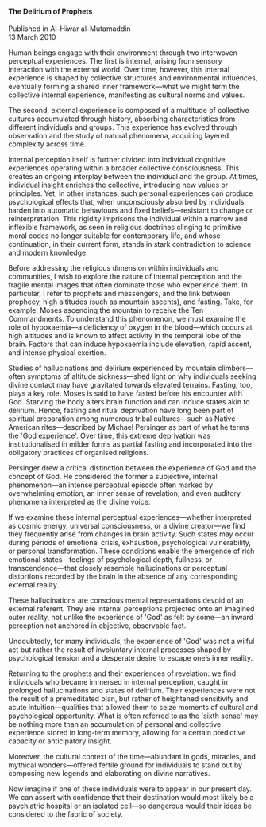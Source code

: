 <h4>The Delirium of Prophets</h4>


Published in Al-Hiwar al-Mutamaddin
<br>
13 March 2010


Human beings engage with their environment through two interwoven perceptual experiences. The first is internal, arising from sensory interaction with the external world. Over time, however, this internal experience is shaped by collective structures and environmental influences, eventually forming a shared inner framework—what we might term the collective internal experience, manifesting as cultural norms and values.

The second, external experience is composed of a multitude of collective cultures accumulated through history, absorbing characteristics from different individuals and groups. This experience has evolved through observation and the study of natural phenomena, acquiring layered complexity across time.

Internal perception itself is further divided into individual cognitive experiences operating within a broader collective consciousness. This creates an ongoing interplay between the individual and the group. At times, individual insight enriches the collective, introducing new values or principles. Yet, in other instances, such personal experiences can produce psychological effects that, when unconsciously absorbed by individuals, harden into automatic behaviours and fixed beliefs—resistant to change or reinterpretation. This rigidity imprisons the individual within a narrow and inflexible framework, as seen in religious doctrines clinging to primitive moral codes no longer suitable for contemporary life, and whose continuation, in their current form, stands in stark contradiction to science and modern knowledge.

Before addressing the religious dimension within individuals and communities, I wish to explore the nature of internal perception and the fragile mental images that often dominate those who experience them. In particular, I refer to prophets and messengers, and the link between prophecy, high altitudes (such as mountain ascents), and fasting. Take, for example, Moses ascending the mountain to receive the Ten Commandments. To understand this phenomenon, we must examine the role of hypoxaemia—a deficiency of oxygen in the blood—which occurs at high altitudes and is known to affect activity in the temporal lobe of the brain. Factors that can induce hypoxaemia include elevation, rapid ascent, and intense physical exertion.

Studies of hallucinations and delirium experienced by mountain climbers—often symptoms of altitude sickness—shed light on why individuals seeking divine contact may have gravitated towards elevated terrains. Fasting, too, plays a key role. Moses is said to have fasted before his encounter with God. Starving the body alters brain function and can induce states akin to delirium. Hence, fasting and ritual deprivation have long been part of spiritual preparation among numerous tribal cultures—such as Native American rites—described by Michael Persinger as part of what he terms the 'God experience'. Over time, this extreme deprivation was institutionalised in milder forms as partial fasting and incorporated into the obligatory practices of organised religions.

Persinger drew a critical distinction between the experience of God and the concept of God. He considered the former a subjective, internal phenomenon—an intense perceptual episode often marked by overwhelming emotion, an inner sense of revelation, and even auditory phenomena interpreted as the divine voice.

If we examine these internal perceptual experiences—whether interpreted as cosmic energy, universal consciousness, or a divine creator—we find they frequently arise from changes in brain activity. Such states may occur during periods of emotional crisis, exhaustion, psychological vulnerability, or personal transformation. These conditions enable the emergence of rich emotional states—feelings of psychological depth, fullness, or transcendence—that closely resemble hallucinations or perceptual distortions recorded by the brain in the absence of any corresponding external reality.

These hallucinations are conscious mental representations devoid of an external referent. They are internal perceptions projected onto an imagined outer reality, not unlike the experience of 'God' as felt by some—an inward perception not anchored in objective, observable fact.

Undoubtedly, for many individuals, the experience of 'God' was not a wilful act but rather the result of involuntary internal processes shaped by psychological tension and a desperate desire to escape one’s inner reality.

Returning to the prophets and their experiences of revelation: we find individuals who became immersed in internal perception, caught in prolonged hallucinations and states of delirium. Their experiences were not the result of a premeditated plan, but rather of heightened sensitivity and acute intuition—qualities that allowed them to seize moments of cultural and psychological opportunity. What is often referred to as the 'sixth sense' may be nothing more than an accumulation of personal and collective experience stored in long-term memory, allowing for a certain predictive capacity or anticipatory insight.

Moreover, the cultural context of the time—abundant in gods, miracles, and mythical wonders—offered fertile ground for individuals to stand out by composing new legends and elaborating on divine narratives.

Now imagine if one of these individuals were to appear in our present day. We can assert with confidence that their destination would most likely be a psychiatric hospital or an isolated cell—so dangerous would their ideas be considered to the fabric of society.
